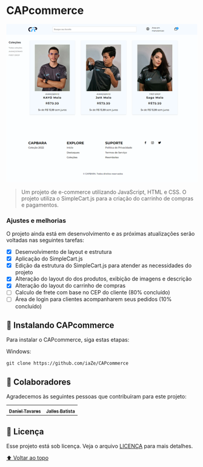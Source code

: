 # CAPcommerce

<img src="imagens/demo.png" alt="Imagem do site">

> Um projeto de e-commerce utilizando JavaScript, HTML e CSS. O projeto utiliza o SimpleCart.js para a criação do carrinho de compras e pagamentos.

### Ajustes e melhorias

O projeto ainda está em desenvolvimento e as próximas atualizações serão voltadas nas seguintes tarefas:

- [x] Desenvolvimento de layout e estrutura
- [x] Aplicação do SimpleCart.js
- [x] Edição da estrutura do SimpleCart.js para atender as necessidades do projeto
- [x] Alteração do layout do dos produtos, exibição de imagens e descrição
- [x] Alteração do layout do carrinho de compras
- [ ] Calculo de frete com base no CEP do cliente (80% concluído)
- [ ] Área de login para clientes acompanharem seus pedidos (10% concluído)

## 🚀 Instalando CAPcommerce

Para instalar o CAPcommerce, siga estas etapas:

Windows:
```
git clone https://github.com/iaZe/CAPcommerce
```

## 🤝 Colaboradores

Agradecemos às seguintes pessoas que contribuíram para este projeto:

<table>
  <tr>
    <td align="center">
      <a href="https://github.com/iaZe">
        <sub>
          <b>Daniel Tavares</b>
        </sub>
      </a>
    </td>
    <td align="center">
      <a href="https://github.com/jallesbatista">
        <sub>
          <b>Jalles Batista</b>
        </sub>
      </a>
    </td>
  </tr>
</table>

## 📝 Licença

Esse projeto está sob licença. Veja o arquivo [LICENÇA](LICENSE.md) para mais detalhes.

[⬆ Voltar ao topo](#CAPcommerce)<br>
